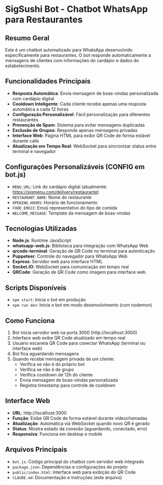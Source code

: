 
# SigSushi Bot - Chatbot WhatsApp para Restaurantes

## Resumo Geral
Este é um chatbot automatizado para WhatsApp desenvolvido especificamente para restaurantes. O bot responde automaticamente a mensagens de clientes com informações do cardápio e dados do estabelecimento.

## Funcionalidades Principais
- **Resposta Automática**: Envia mensagem de boas-vindas personalizada com cardápio digital
- **Cooldown Inteligente**: Cada cliente recebe apenas uma resposta automática a cada 12 horas
- **Configuração Personalizável**: Fácil personalização para diferentes restaurantes
- **Prevenção de Spam**: Sistema para evitar mensagens duplicadas
- **Exclusão de Grupos**: Responde apenas mensagens privadas
- **Interface Web**: Página HTML para exibir QR Code de forma estável durante calls
- **Atualização em Tempo Real**: WebSocket para sincronizar status entre terminal e navegador

## Configurações Personalizáveis (CONFIG em bot.js)
- `MENU_URL`: Link do cardápio digital (atualmente: https://sigmenu.com/delivery/restaurante)
- `RESTAURANT_NAME`: Nome do restaurante
- `OPENING_HOURS`: Horário de funcionamento
- `FOOD_EMOJI`: Emoji representativo do tipo de comida
- `WELCOME_MESSAGE`: Template da mensagem de boas-vindas

## Tecnologias Utilizadas
- **Node.js**: Runtime JavaScript
- **whatsapp-web.js**: Biblioteca para integração com WhatsApp Web
- **qrcode-terminal**: Geração de QR Code no terminal para autenticação
- **Puppeteer**: Controle do navegador para WhatsApp Web
- **Express**: Servidor web para interface HTML
- **Socket.IO**: WebSocket para comunicação em tempo real
- **QRCode**: Geração de QR Code como imagem para interface web

## Scripts Disponíveis
- `npm start`: Inicia o bot em produção
- `npm run dev`: Inicia o bot em modo desenvolvimento (com nodemon)

## Como Funciona
1. Bot inicia servidor web na porta 3000 (http://localhost:3000)
2. Interface web exibe QR Code atualizado em tempo real
3. Usuário escaneia QR Code para conectar WhatsApp (terminal ou interface web)
4. Bot fica aguardando mensagens
5. Quando recebe mensagem privada de um cliente:
   - Verifica se não é do próprio bot
   - Verifica se não é de grupo
   - Verifica cooldown de 12h do cliente
   - Envia mensagem de boas-vindas personalizada
   - Registra timestamp para controle de cooldown

## Interface Web
- **URL**: http://localhost:3000
- **Função**: Exibe QR Code de forma estável durante videochamadas
- **Atualização**: Automática via WebSocket quando novo QR é gerado
- **Status**: Mostra estado da conexão (aguardando, conectado, erro)
- **Responsiva**: Funciona em desktop e mobile

## Arquivos Principais
- `bot.js`: Código principal do chatbot com servidor web integrado
- `package.json`: Dependências e configurações do projeto
- `public/index.html`: Interface web para exibição do QR Code
- `CLAUDE.md`: Documentação e instruções (este arquivo)
